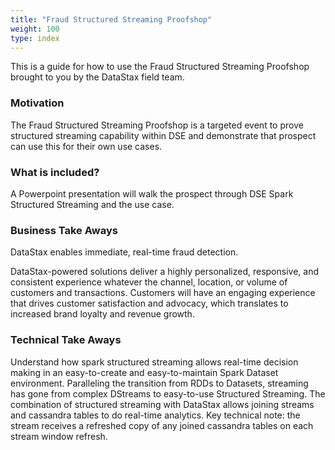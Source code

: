```yaml
---
title: "Fraud Structured Streaming Proofshop"
weight: 100
type: index
---
```


This is a guide for how to use the Fraud Structured Streaming Proofshop brought to you by the DataStax field team.

### Motivation

The Fraud Structured Streaming Proofshop is a targeted event to prove structured streaming capability within DSE and demonstrate that prospect can use this for their own use cases.  


### What is included?

A Powerpoint presentation will walk the prospect through DSE Spark Structured Streaming and the use case.


### Business Take Aways

DataStax enables immediate, real-time fraud detection.

DataStax-powered solutions deliver a highly personalized, responsive, and consistent experience whatever the channel, location, or volume of customers and transactions. Customers will have an engaging experience that drives customer satisfaction and advocacy, which translates to increased brand loyalty and revenue growth.

### Technical Take Aways

Understand how spark structured streaming allows real-time decision making in an easy-to-create and easy-to-maintain Spark Dataset environment.  Paralleling the transition from RDDs to Datasets, streaming has gone from complex DStreams to easy-to-use Structured Streaming.  The combination of structured streaming with DataStax allows joining streams and cassandra tables to do real-time analytics.  Key technical note:  the stream receives a refreshed copy of any joined cassandra tables on each stream window refresh.
